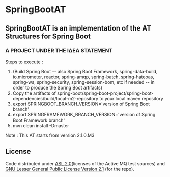 # SpringBootAT

## SpringBootAT is an implementation of the AT Structures for Spring Boot

### A PROJECT UNDER THE ΙΔΕΑ STATEMENT

Steps to execute :

1. (Build Spring Boot -- also Spring Boot Framework, spring-data-build, io.micrometer, reactor, spring-amqp, spring-batch, spring-hateoas, spring-ws, spring-security, spring-session-bom, etc if needed -- in order to produce the Spring Boot artifacts)
2. Copy the artifacts of spring-boot/spring-boot-project/spring-boot-dependencies/build/local-m2-repository to your local maven repository
3. export SPRINGBOOT_BRANCH_VERSION='version of Spring Boot branch'
4. export SPRINGFRAMEWORK_BRANCH_VERSION='version of Spring Boot Framework branch'
5. mvn clean install -Dmaster

Note : This AT starts from version 2.1.0.M3

## License

Code distributed under [ASL 2.0](LICENSE.TXT)(licenses of the Active MQ test sources) and [GNU Lesser General Public License Version 2.1](http://www.gnu.org/licenses/lgpl-2.1-standalone.html) (for the repo).
